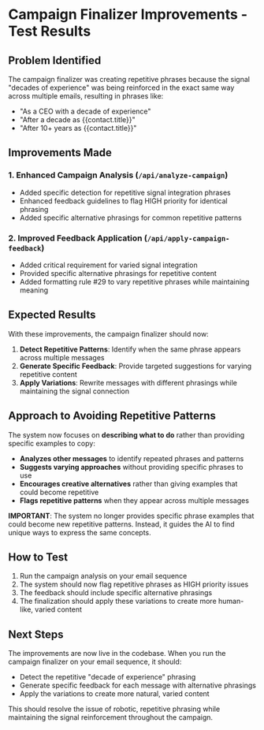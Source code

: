 # Campaign Finalizer Improvements - Test Results

## Problem Identified
The campaign finalizer was creating repetitive phrases because the signal "decades of experience" was being reinforced in the exact same way across multiple emails, resulting in phrases like:
- "As a CEO with a decade of experience"
- "After a decade as {{contact.title}}"
- "After 10+ years as {{contact.title}}"

## Improvements Made

### 1. Enhanced Campaign Analysis (`/api/analyze-campaign`)
- Added specific detection for repetitive signal integration phrases
- Enhanced feedback guidelines to flag HIGH priority for identical phrasing
- Added specific alternative phrasings for common repetitive patterns

### 2. Improved Feedback Application (`/api/apply-campaign-feedback`)
- Added critical requirement for varied signal integration
- Provided specific alternative phrasings for repetitive content
- Added formatting rule #29 to vary repetitive phrases while maintaining meaning

## Expected Results

With these improvements, the campaign finalizer should now:

1. **Detect Repetitive Patterns**: Identify when the same phrase appears across multiple messages
2. **Generate Specific Feedback**: Provide targeted suggestions for varying repetitive content
3. **Apply Variations**: Rewrite messages with different phrasings while maintaining the signal connection

## Approach to Avoiding Repetitive Patterns

The system now focuses on **describing what to do** rather than providing specific examples to copy:

- **Analyzes other messages** to identify repeated phrases and patterns
- **Suggests varying approaches** without providing specific phrases to use
- **Encourages creative alternatives** rather than giving examples that could become repetitive
- **Flags repetitive patterns** when they appear across multiple messages

**IMPORTANT**: The system no longer provides specific phrase examples that could become new repetitive patterns. Instead, it guides the AI to find unique ways to express the same concepts.

## How to Test

1. Run the campaign analysis on your email sequence
2. The system should now flag repetitive phrases as HIGH priority issues
3. The feedback should include specific alternative phrasings
4. The finalization should apply these variations to create more human-like, varied content

## Next Steps

The improvements are now live in the codebase. When you run the campaign finalizer on your email sequence, it should:
- Detect the repetitive "decade of experience" phrasing
- Generate specific feedback for each message with alternative phrasings
- Apply the variations to create more natural, varied content

This should resolve the issue of robotic, repetitive phrasing while maintaining the signal reinforcement throughout the campaign.
